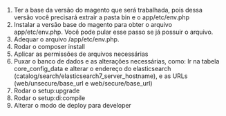 1. Ter a base da versão do magento que será trabalhada, pois dessa versão você precisará extrair a pasta bin e o app/etc/env.php
2. Instalar a versão base do magento para obter o arquivo app/etc/env.php. Você pode pular esse passo se já possuir o arquivo.
3. Adequar o arquivo /app/etc/env.php.
4. Rodar o composer install
5. Aplicar as permissões de arquivos necessárias
6. Puxar o banco de dados e as alterações necessárias, como: Ir na tabela core_config_data e alterar o endereço do elasticsearch (catalog/search/elasticsearch7_server_hostname), e as URLs (web/unsecure/base_url e web/secure/base_url)
7. Rodar o setup:upgrade
8. Rodar o setup:di:compile
9. Alterar o modo de deploy para developer